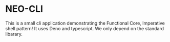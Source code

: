 # NEO-CLI

This is a small cli application demonstrating the Functional Core, Imperative shell pattern!
It uses Deno and typescript. We only depend on the standard libarary.